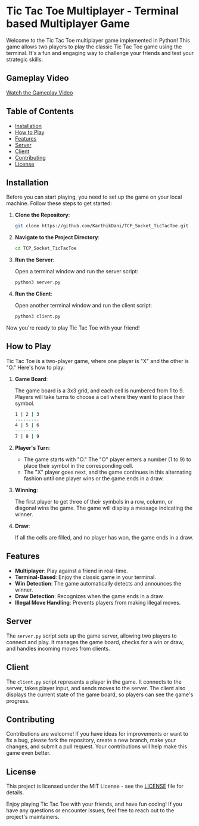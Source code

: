 # Tic Tac Toe Multiplayer - Terminal based Multiplayer Game

Welcome to the Tic Tac Toe multiplayer game implemented in Python! This game allows two players to play the classic Tic Tac Toe game using the terminal. It's a fun and engaging way to challenge your friends and test your strategic skills.

## Gameplay Video

[Watch the Gameplay Video](https://youtu.be/vtFu-hCKIs8?si=rU0mlWHTKssmv9oG)


## Table of Contents
- [Installation](#installation)
- [How to Play](#how-to-play)
- [Features](#features)
- [Server](#server)
- [Client](#client)
- [Contributing](#contributing)
- [License](#license)

## Installation

Before you can start playing, you need to set up the game on your local machine. Follow these steps to get started:

1. **Clone the Repository**:

   ```bash
   git clone https://github.com/KarthikDani/TCP_Socket_TicTacToe.git
   ```

2. **Navigate to the Project Directory**:

   ```bash
   cd TCP_Socket_TicTacToe
   ```

3. **Run the Server**:

   Open a terminal window and run the server script:

   ```bash
   python3 server.py
   ```

4. **Run the Client**:

   Open another terminal window and run the client script:

   ```bash
   python3 client.py
   ```

Now you're ready to play Tic Tac Toe with your friend!

## How to Play

Tic Tac Toe is a two-player game, where one player is "X" and the other is "O." Here's how to play:

1. **Game Board**:

   The game board is a 3x3 grid, and each cell is numbered from 1 to 9. Players will take turns to choose a cell where they want to place their symbol.

   ```bash
   1 | 2 | 3
   ---------
   4 | 5 | 6
   ---------
   7 | 8 | 9
   ```

2. **Player's Turn**:

   - The game starts with "O." The "O" player enters a number (1 to 9) to place their symbol in the corresponding cell.
   - The "X" player goes next, and the game continues in this alternating fashion until one player wins or the game ends in a draw.

3. **Winning**:

   The first player to get three of their symbols in a row, column, or diagonal wins the game. The game will display a message indicating the winner.

4. **Draw**:

   If all the cells are filled, and no player has won, the game ends in a draw.

## Features

- **Multiplayer**: Play against a friend in real-time.
- **Terminal-Based**: Enjoy the classic game in your terminal.
- **Win Detection**: The game automatically detects and announces the winner.
- **Draw Detection**: Recognizes when the game ends in a draw.
- **Illegal Move Handling**: Prevents players from making illegal moves.

## Server

The `server.py` script sets up the game server, allowing two players to connect and play. It manages the game board, checks for a win or draw, and handles incoming moves from clients.

## Client

The `client.py` script represents a player in the game. It connects to the server, takes player input, and sends moves to the server. The client also displays the current state of the game board, so players can see the game's progress.

## Contributing

Contributions are welcome! If you have ideas for improvements or want to fix a bug, please fork the repository, create a new branch, make your changes, and submit a pull request. Your contributions will help make this game even better.

## License

This project is licensed under the MIT License - see the [LICENSE](LICENSE.md) file for details.

Enjoy playing Tic Tac Toe with your friends, and have fun coding! If you have any questions or encounter issues, feel free to reach out to the project's maintainers.
